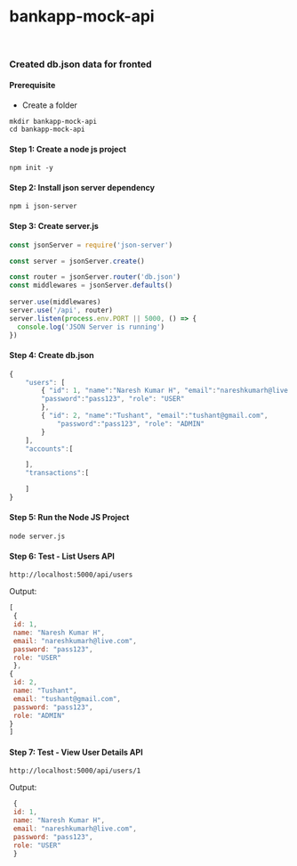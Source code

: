 <h1> bankapp-mock-api</h1>
<br/>
<h3>Created db.json data for fronted</h3>

#### Prerequisite
* Create a folder
```
mkdir bankapp-mock-api
cd bankapp-mock-api
```

#### Step 1: Create a node js project
```
npm init -y
```

#### Step 2: Install json server dependency
```
npm i json-server
```

#### Step 3: Create server.js
```js
const jsonServer = require('json-server')

const server = jsonServer.create()

const router = jsonServer.router('db.json')
const middlewares = jsonServer.defaults()
 
server.use(middlewares)
server.use('/api', router)
server.listen(process.env.PORT || 5000, () => {
  console.log('JSON Server is running')
})


```


#### Step 4: Create db.json
```js
{
    "users": [
        { "id": 1, "name":"Naresh Kumar H", "email":"nareshkumarh@live.com", 
        "password":"pass123", "role": "USER"
        },
        { "id": 2, "name":"Tushant", "email":"tushant@gmail.com", 
            "password":"pass123", "role": "ADMIN"
        }
    ],
    "accounts":[

    ],
    "transactions":[

    ]
}
```

#### Step 5: Run the Node JS Project
```
node server.js
```

#### Step 6: Test - List Users API 
```
http://localhost:5000/api/users
```

Output:
```js
[
 {
 id: 1,
 name: "Naresh Kumar H",
 email: "nareshkumarh@live.com",
 password: "pass123",
 role: "USER"
 },
{
 id: 2,
 name: "Tushant",
 email: "tushant@gmail.com",
 password: "pass123",
 role: "ADMIN"
}
]
```

#### Step 7: Test - View User Details API 
```
http://localhost:5000/api/users/1
```

Output:
```js
 {
 id: 1,
 name: "Naresh Kumar H",
 email: "nareshkumarh@live.com",
 password: "pass123",
 role: "USER"
 }
```
